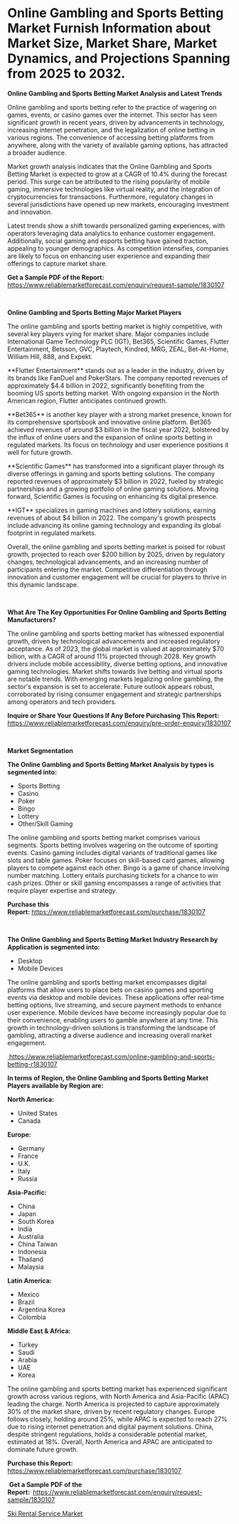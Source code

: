 <p><h1>Online Gambling and Sports Betting Market Furnish Information about Market Size, Market Share, Market Dynamics, and Projections Spanning from 2025 to 2032.</h1></p><p><strong>Online Gambling and Sports Betting Market Analysis and Latest Trends</strong></p>
<p><p>Online gambling and sports betting refer to the practice of wagering on games, events, or casino games over the internet. This sector has seen significant growth in recent years, driven by advancements in technology, increasing internet penetration, and the legalization of online betting in various regions. The convenience of accessing betting platforms from anywhere, along with the variety of available gaming options, has attracted a broader audience.</p><p>Market growth analysis indicates that the Online Gambling and Sports Betting Market is expected to grow at a CAGR of 10.4% during the forecast period. This surge can be attributed to the rising popularity of mobile gaming, immersive technologies like virtual reality, and the integration of cryptocurrencies for transactions. Furthermore, regulatory changes in several jurisdictions have opened up new markets, encouraging investment and innovation.</p><p>Latest trends show a shift towards personalized gaming experiences, with operators leveraging data analytics to enhance customer engagement. Additionally, social gaming and esports betting have gained traction, appealing to younger demographics. As competition intensifies, companies are likely to focus on enhancing user experience and expanding their offerings to capture market share.</p></p>
<p><strong>Get a Sample PDF of the Report:&nbsp;</strong> <a href="https://www.reliablemarketforecast.com/enquiry/request-sample/1830107?utm_campaign=2235&utm_medium=2&utm_source=Github&utm_content=ia&utm_term=11032025&utm_id=online-gambling-and-sports-betting">https://www.reliablemarketforecast.com/enquiry/request-sample/1830107</a></p>
<p>&nbsp;</p>
<p><strong>Online Gambling and Sports Betting Major Market Players</strong></p>
<p><p>The online gambling and sports betting market is highly competitive, with several key players vying for market share. Major companies include International Game Technology PLC (IGT), Bet365, Scientific Games, Flutter Entertainment, Betsson, GVC, Playtech, Kindred, MRG, ZEAL, Bet-At-Home, William Hill, 888, and Expekt.</p><p>**Flutter Entertainment** stands out as a leader in the industry, driven by its brands like FanDuel and PokerStars. The company reported revenues of approximately $4.4 billion in 2022, significantly benefiting from the booming US sports betting market. With ongoing expansion in the North American region, Flutter anticipates continued growth.</p><p>**Bet365** is another key player with a strong market presence, known for its comprehensive sportsbook and innovative online platform. Bet365 achieved revenues of around $3 billion in the fiscal year 2022, bolstered by the influx of online users and the expansion of online sports betting in regulated markets. Its focus on technology and user experience positions it well for future growth.</p><p>**Scientific Games** has transformed into a significant player through its diverse offerings in gaming and sports betting solutions. The company reported revenues of approximately $3 billion in 2022, fueled by strategic partnerships and a growing portfolio of online gaming solutions. Moving forward, Scientific Games is focusing on enhancing its digital presence.</p><p>**IGT** specializes in gaming machines and lottery solutions, earning revenues of about $4 billion in 2022. The company's growth prospects include advancing its online gaming technology and expanding its global footprint in regulated markets.</p><p>Overall, the online gambling and sports betting market is poised for robust growth, projected to reach over $200 billion by 2025, driven by regulatory changes, technological advancements, and an increasing number of participants entering the market. Competitive differentiation through innovation and customer engagement will be crucial for players to thrive in this dynamic landscape.</p></p>
<p>&nbsp;</p>
<p><strong>What Are The Key Opportunities For Online Gambling and Sports Betting Manufacturers?</strong></p>
<p><p>The online gambling and sports betting market has witnessed exponential growth, driven by technological advancements and increased regulatory acceptance. As of 2023, the global market is valued at approximately $70 billion, with a CAGR of around 11% projected through 2028. Key growth drivers include mobile accessibility, diverse betting options, and innovative gaming technologies. Market shifts towards live betting and virtual sports are notable trends. With emerging markets legalizing online gambling, the sector's expansion is set to accelerate. Future outlook appears robust, corroborated by rising consumer engagement and strategic partnerships among operators and tech providers.</p></p>
<p><strong>Inquire or Share Your Questions If Any Before Purchasing This Report:</strong> <a href="https://www.reliablemarketforecast.com/enquiry/pre-order-enquiry/1830107?utm_campaign=2235&utm_medium=2&utm_source=Github&utm_content=ia&utm_term=11032025&utm_id=online-gambling-and-sports-betting">https://www.reliablemarketforecast.com/enquiry/pre-order-enquiry/1830107</a></p>
<p>&nbsp;</p>
<p><strong>Market Segmentation</strong></p>
<p><strong>The Online Gambling and Sports Betting Market Analysis by types is segmented into:</strong></p>
<p><ul><li>Sports Betting</li><li>Casino</li><li>Poker</li><li>Bingo</li><li>Lottery</li><li>Other/Skill Gaming</li></ul></p>
<p><p>The online gambling and sports betting market comprises various segments. Sports betting involves wagering on the outcome of sporting events. Casino gaming includes digital variants of traditional games like slots and table games. Poker focuses on skill-based card games, allowing players to compete against each other. Bingo is a game of chance involving number matching. Lottery entails purchasing tickets for a chance to win cash prizes. Other or skill gaming encompasses a range of activities that require player expertise and strategy.</p></p>
<p><strong>Purchase this Report:&nbsp;</strong><a href="https://www.reliablemarketforecast.com/purchase/1830107?utm_campaign=2235&utm_medium=2&utm_source=Github&utm_content=ia&utm_term=11032025&utm_id=online-gambling-and-sports-betting">https://www.reliablemarketforecast.com/purchase/1830107</a></p>
<p>&nbsp;</p>
<p><strong>The Online Gambling and Sports Betting Market Industry Research by Application is segmented into:</strong></p>
<p><ul><li>Desktop</li><li>Mobile Devices</li></ul></p>
<p><p>The online gambling and sports betting market encompasses digital platforms that allow users to place bets on casino games and sporting events via desktop and mobile devices. These applications offer real-time betting options, live streaming, and secure payment methods to enhance user experience. Mobile devices have become increasingly popular due to their convenience, enabling users to gamble anywhere at any time. This growth in technology-driven solutions is transforming the landscape of gambling, attracting a diverse audience and increasing overall market engagement.</p></p>
<p><a href="https://www.reliablemarketforecast.com/online-gambling-and-sports-betting-r1830107?utm_campaign=2235&utm_medium=2&utm_source=Github&utm_content=ia&utm_term=11032025&utm_id=online-gambling-and-sports-betting">&nbsp;https://www.reliablemarketforecast.com/online-gambling-and-sports-betting-r1830107</a></p>
<p><strong>In terms of Region, the Online Gambling and Sports Betting Market Players available by Region are:</strong></p>
<p>
    <p> <strong> North America: </strong>
        <ul>
            <li>United States</li>
            <li>Canada</li>
        </ul>
        </p> 
    <p> <strong> Europe: </strong>
        <ul>
            <li>Germany</li>
            <li>France</li>
            <li>U.K.</li>
            <li>Italy</li>
            <li>Russia</li>
        </ul>
        </p> 
    <p> <strong> Asia-Pacific: </strong>
        <ul>
            <li>China</li>
            <li>Japan</li>
            <li>South Korea</li>
            <li>India</li>
            <li>Australia</li>
            <li>China Taiwan</li>
            <li>Indonesia</li>
            <li>Thailand</li>
            <li>Malaysia</li>
        </ul>
        </p> 
    <p> <strong> Latin America: </strong>
        <ul>
            <li>Mexico</li>
            <li>Brazil</li>
            <li>Argentina Korea</li>
            <li>Colombia</li>
        </ul>
        </p> 
    <p> <strong> Middle East & Africa: </strong>
        <ul>
            <li>Turkey</li>
            <li>Saudi</li>
            <li>Arabia</li>
            <li>UAE</li>
            <li>Korea</li>
        </ul>
    </p>
    </p>
<p><p>The online gambling and sports betting market has experienced significant growth across various regions, with North America and Asia-Pacific (APAC) leading the charge. North America is projected to capture approximately 30% of the market share, driven by recent regulatory changes. Europe follows closely, holding around 25%, while APAC is expected to reach 27% due to rising internet penetration and digital payment solutions. China, despite stringent regulations, holds a considerable potential market, estimated at 18%. Overall, North America and APAC are anticipated to dominate future growth.</p></p>
<p><strong>Purchase this Report: </strong><a href="https://www.reliablemarketforecast.com/purchase/1830107?utm_campaign=2235&utm_medium=2&utm_source=Github&utm_content=ia&utm_term=11032025&utm_id=online-gambling-and-sports-betting">https://www.reliablemarketforecast.com/purchase/1830107</a></p>
<p>&nbsp;<strong>Get a Sample PDF of the Report:&nbsp;&nbsp;</strong><a href="https://www.reliablemarketforecast.com/enquiry/request-sample/1830107?utm_campaign=2235&utm_medium=2&utm_source=Github&utm_content=ia&utm_term=11032025&utm_id=online-gambling-and-sports-betting">https://www.reliablemarketforecast.com/enquiry/request-sample/1830107</a></p>
<p><strong></strong></p>
<p><p><a href="https://github.com/wedianbahhar/Market-Research-Report-List-1/blob/main/ski-rental-service-market.md?utm_campaign=2235&utm_medium=2&utm_source=Github&utm_content=ia&utm_term=11032025&utm_id=online-gambling-and-sports-betting">Ski Rental Service Market</a></p></p>